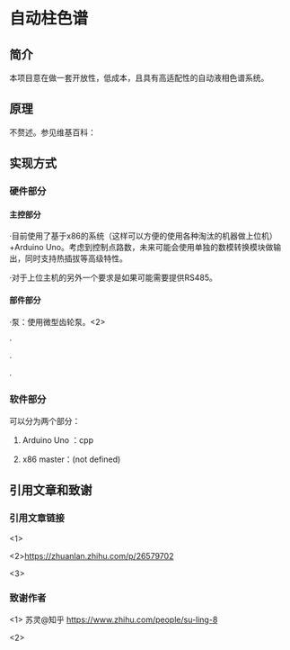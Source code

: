 # 自动柱色谱

## 简介

本项目意在做一套开放性，低成本，且具有高适配性的自动液相色谱系统。

## 原理

不赘述。参见维基百科：

## 实现方式

### 硬件部分

#### 主控部分

·目前使用了基于x86的系统（这样可以方便的使用各种淘汰的机器做上位机）+Arduino Uno。考虑到控制点路数，未来可能会使用单独的数模转换模块做输出，同时支持热插拔等高级特性。

·对于上位主机的另外一个要求是如果可能需要提供RS485。

#### 部件部分

·泵：使用微型齿轮泵。<2>

·

·

·


### 软件部分

可以分为两个部分：

1. Arduino Uno ：cpp

2. x86 master：(not defined)


## 引用文章和致谢

### 引用文章链接

<1>

<2>https://zhuanlan.zhihu.com/p/26579702

<3>


### 致谢作者

<1> 苏灵@知乎 https://www.zhihu.com/people/su-ling-8

<2> 

